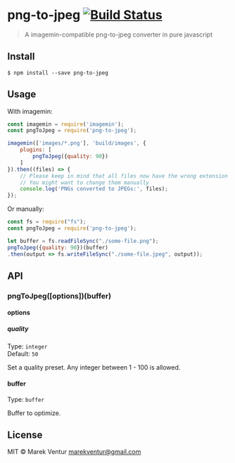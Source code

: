 # png-to-jpeg [![Build Status](https://travis-ci.org/marekventur/png-to-jpeg.svg?branch=master)](https://travis-ci.org/marekventur/png-to-jpeg)

> A imagemin-compatible png-to-jpeg converter in pure javascript


## Install

```
$ npm install --save png-to-jpeg
```


## Usage

With imagemin:
```js
const imagemin = require('imagemin');
const pngToJpeg = require('png-to-jpeg');

imagemin(['images/*.png'], 'build/images', {
    plugins: [
        pngToJpeg({quality: 90})
    ]
}).then((files) => {
    // Please keep in mind that all files now have the wrong extension
    // You might want to change them manually
    console.log('PNGs converted to JPEGs:', files);
});
```

Or manually:
```js
const fs = require("fs");
const pngToJpeg = require('png-to-jpeg');

let buffer = fs.readFileSync("./some-file.png");
pngToJpeg({quality: 90})(buffer)
.then(output => fs.writeFileSync("./some-file.jpeg", output));

```

## API

### pngToJpeg([options])(buffer)

#### options

##### quality

Type: `integer`<br>
Default: `50`

Set a quality preset. Any integer between 1 - 100 is allowed.

#### buffer

Type: `buffer`

Buffer to optimize.

## License

MIT © Marek Ventur <marekventur@gmail.com>